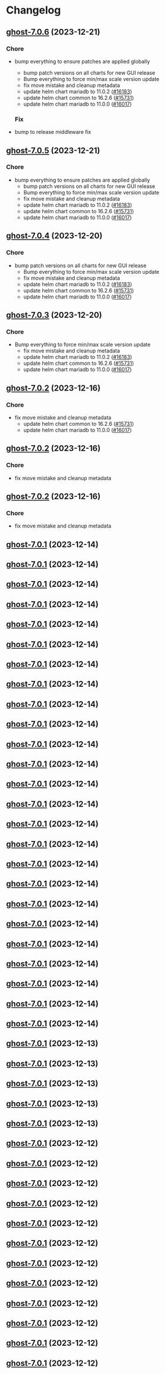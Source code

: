 # Changelog



## [ghost-7.0.6](https://github.com/truecharts/charts/compare/ghost-6.0.62...ghost-7.0.6) (2023-12-21)

### Chore

- bump everything to ensure patches are applied globally
  - bump patch versions on all charts for new GUI release
  - Bump everything to force min/max scale version update
  - fix move mistake and cleanup metadata
  - update helm chart mariadb to 11.0.2 ([#16183](https://github.com/truecharts/charts/issues/16183))
  - update helm chart common to 16.2.6 ([#15731](https://github.com/truecharts/charts/issues/15731))
  - update helm chart mariadb to 11.0.0 ([#16017](https://github.com/truecharts/charts/issues/16017))
  
  ### Fix

- bump to release middleware fix
  
  


## [ghost-7.0.5](https://github.com/truecharts/charts/compare/ghost-6.0.62...ghost-7.0.5) (2023-12-21)

### Chore

- bump everything to ensure patches are applied globally
  - bump patch versions on all charts for new GUI release
  - Bump everything to force min/max scale version update
  - fix move mistake and cleanup metadata
  - update helm chart mariadb to 11.0.2 ([#16183](https://github.com/truecharts/charts/issues/16183))
  - update helm chart common to 16.2.6 ([#15731](https://github.com/truecharts/charts/issues/15731))
  - update helm chart mariadb to 11.0.0 ([#16017](https://github.com/truecharts/charts/issues/16017))
  
  


## [ghost-7.0.4](https://github.com/truecharts/charts/compare/ghost-6.0.62...ghost-7.0.4) (2023-12-20)

### Chore

- bump patch versions on all charts for new GUI release
  - Bump everything to force min/max scale version update
  - fix move mistake and cleanup metadata
  - update helm chart mariadb to 11.0.2 ([#16183](https://github.com/truecharts/charts/issues/16183))
  - update helm chart common to 16.2.6 ([#15731](https://github.com/truecharts/charts/issues/15731))
  - update helm chart mariadb to 11.0.0 ([#16017](https://github.com/truecharts/charts/issues/16017))
  
  


## [ghost-7.0.3](https://github.com/truecharts/charts/compare/ghost-6.0.62...ghost-7.0.3) (2023-12-20)

### Chore

- Bump everything to force min/max scale version update
  - fix move mistake and cleanup metadata
  - update helm chart mariadb to 11.0.2 ([#16183](https://github.com/truecharts/charts/issues/16183))
  - update helm chart common to 16.2.6 ([#15731](https://github.com/truecharts/charts/issues/15731))
  - update helm chart mariadb to 11.0.0 ([#16017](https://github.com/truecharts/charts/issues/16017))
  
  


## [ghost-7.0.2](https://github.com/truecharts/charts/compare/ghost-6.0.62...ghost-7.0.2) (2023-12-16)

### Chore

- fix move mistake and cleanup metadata
  - update helm chart common to 16.2.6 ([#15731](https://github.com/truecharts/charts/issues/15731))
  - update helm chart mariadb to 11.0.0 ([#16017](https://github.com/truecharts/charts/issues/16017))
  
  


## [ghost-7.0.2](https://github.com/truecharts/charts/compare/ghost-6.0.62...ghost-7.0.2) (2023-12-16)

### Chore

- fix move mistake and cleanup metadata
  
  


## [ghost-7.0.2](https://github.com/truecharts/charts/compare/ghost-6.0.62...ghost-7.0.2) (2023-12-16)

### Chore

- fix move mistake and cleanup metadata
  
  


## [ghost-7.0.1](https://github.com/truecharts/charts/compare/ghost-6.0.62...ghost-7.0.1) (2023-12-14)




## [ghost-7.0.1](https://github.com/truecharts/charts/compare/ghost-6.0.62...ghost-7.0.1) (2023-12-14)




## [ghost-7.0.1](https://github.com/truecharts/charts/compare/ghost-6.0.62...ghost-7.0.1) (2023-12-14)




## [ghost-7.0.1](https://github.com/truecharts/charts/compare/ghost-6.0.62...ghost-7.0.1) (2023-12-14)




## [ghost-7.0.1](https://github.com/truecharts/charts/compare/ghost-6.0.62...ghost-7.0.1) (2023-12-14)




## [ghost-7.0.1](https://github.com/truecharts/charts/compare/ghost-6.0.62...ghost-7.0.1) (2023-12-14)




## [ghost-7.0.1](https://github.com/truecharts/charts/compare/ghost-6.0.62...ghost-7.0.1) (2023-12-14)




## [ghost-7.0.1](https://github.com/truecharts/charts/compare/ghost-6.0.62...ghost-7.0.1) (2023-12-14)




## [ghost-7.0.1](https://github.com/truecharts/charts/compare/ghost-6.0.62...ghost-7.0.1) (2023-12-14)




## [ghost-7.0.1](https://github.com/truecharts/charts/compare/ghost-6.0.62...ghost-7.0.1) (2023-12-14)




## [ghost-7.0.1](https://github.com/truecharts/charts/compare/ghost-6.0.62...ghost-7.0.1) (2023-12-14)




## [ghost-7.0.1](https://github.com/truecharts/charts/compare/ghost-6.0.62...ghost-7.0.1) (2023-12-14)




## [ghost-7.0.1](https://github.com/truecharts/charts/compare/ghost-6.0.62...ghost-7.0.1) (2023-12-14)




## [ghost-7.0.1](https://github.com/truecharts/charts/compare/ghost-6.0.62...ghost-7.0.1) (2023-12-14)




## [ghost-7.0.1](https://github.com/truecharts/charts/compare/ghost-6.0.62...ghost-7.0.1) (2023-12-14)




## [ghost-7.0.1](https://github.com/truecharts/charts/compare/ghost-6.0.62...ghost-7.0.1) (2023-12-14)




## [ghost-7.0.1](https://github.com/truecharts/charts/compare/ghost-6.0.62...ghost-7.0.1) (2023-12-14)




## [ghost-7.0.1](https://github.com/truecharts/charts/compare/ghost-6.0.62...ghost-7.0.1) (2023-12-14)




## [ghost-7.0.1](https://github.com/truecharts/charts/compare/ghost-6.0.62...ghost-7.0.1) (2023-12-14)




## [ghost-7.0.1](https://github.com/truecharts/charts/compare/ghost-6.0.62...ghost-7.0.1) (2023-12-14)




## [ghost-7.0.1](https://github.com/truecharts/charts/compare/ghost-6.0.62...ghost-7.0.1) (2023-12-14)




## [ghost-7.0.1](https://github.com/truecharts/charts/compare/ghost-6.0.62...ghost-7.0.1) (2023-12-14)




## [ghost-7.0.1](https://github.com/truecharts/charts/compare/ghost-6.0.62...ghost-7.0.1) (2023-12-14)




## [ghost-7.0.1](https://github.com/truecharts/charts/compare/ghost-6.0.62...ghost-7.0.1) (2023-12-14)




## [ghost-7.0.1](https://github.com/truecharts/charts/compare/ghost-6.0.62...ghost-7.0.1) (2023-12-14)




## [ghost-7.0.1](https://github.com/truecharts/charts/compare/ghost-6.0.62...ghost-7.0.1) (2023-12-13)




## [ghost-7.0.1](https://github.com/truecharts/charts/compare/ghost-6.0.62...ghost-7.0.1) (2023-12-13)




## [ghost-7.0.1](https://github.com/truecharts/charts/compare/ghost-6.0.62...ghost-7.0.1) (2023-12-13)




## [ghost-7.0.1](https://github.com/truecharts/charts/compare/ghost-6.0.62...ghost-7.0.1) (2023-12-13)




## [ghost-7.0.1](https://github.com/truecharts/charts/compare/ghost-6.0.62...ghost-7.0.1) (2023-12-13)




## [ghost-7.0.1](https://github.com/truecharts/charts/compare/ghost-6.0.62...ghost-7.0.1) (2023-12-12)




## [ghost-7.0.1](https://github.com/truecharts/charts/compare/ghost-6.0.62...ghost-7.0.1) (2023-12-12)




## [ghost-7.0.1](https://github.com/truecharts/charts/compare/ghost-6.0.62...ghost-7.0.1) (2023-12-12)




## [ghost-7.0.1](https://github.com/truecharts/charts/compare/ghost-6.0.62...ghost-7.0.1) (2023-12-12)




## [ghost-7.0.1](https://github.com/truecharts/charts/compare/ghost-6.0.62...ghost-7.0.1) (2023-12-12)




## [ghost-7.0.1](https://github.com/truecharts/charts/compare/ghost-6.0.62...ghost-7.0.1) (2023-12-12)




## [ghost-7.0.1](https://github.com/truecharts/charts/compare/ghost-6.0.62...ghost-7.0.1) (2023-12-12)




## [ghost-7.0.1](https://github.com/truecharts/charts/compare/ghost-6.0.62...ghost-7.0.1) (2023-12-12)




## [ghost-7.0.1](https://github.com/truecharts/charts/compare/ghost-6.0.62...ghost-7.0.1) (2023-12-12)




## [ghost-7.0.1](https://github.com/truecharts/charts/compare/ghost-6.0.62...ghost-7.0.1) (2023-12-12)




## [ghost-7.0.1](https://github.com/truecharts/charts/compare/ghost-6.0.62...ghost-7.0.1) (2023-12-12)




## [ghost-7.0.1](https://github.com/truecharts/charts/compare/ghost-6.0.62...ghost-7.0.1) (2023-12-12)

